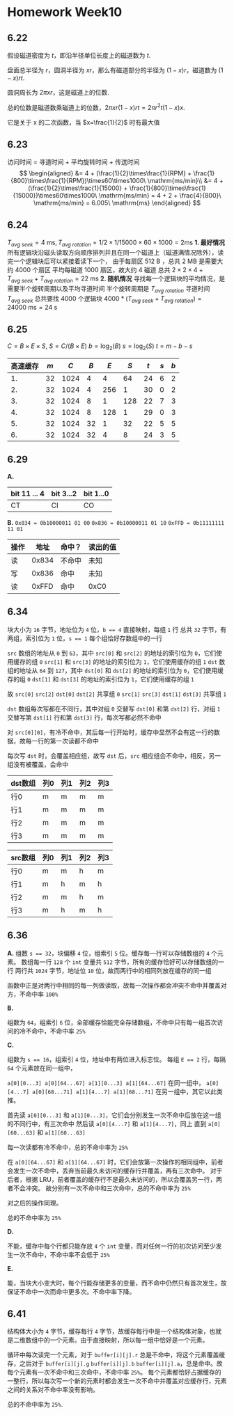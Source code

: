 # Homework Week10

## 6.22

假设磁道密度为 $t$，即沿半径单位长度上的磁道数为 $t$.

盘面总半径为 $r$，圆洞半径为 $xr$，那么有磁道部分的半径为 $(1 - x)r$，磁道数为 $(1 - x)rt$.

圆洞周长为 $2\pi xr$，这是磁道上的位数.

总的位数是磁道数乘磁道上的位数，$2\pi xr(1 - x)rt = 2\pi r^2t(1-x)x$.

它是关于 x 的二次函数，当 $x=\frac{1}{2}$ 时有最大值

## 6.23

访问时间 $=$ 寻道时间 $+$ 平均旋转时间 $+$ 传送时间
$$
\begin{aligned}
&= 4 + (\frac{1}{2}\times\frac{1}{RPM} + \frac{1}{800}\times\frac{1}{RPM})\times60\times1000\ \mathrm{ms/min}\\
&= 4 + (\frac{1}{2}\times\frac{1}{15000}  + \frac{1}{800}\times\frac{1}{15000})\times60\times1000\ \mathrm{ms/min} = 4 + 2 + \frac{4}{800}\ \mathrm{ms/min} = 6.005\ \mathrm{ms}
\end{aligned}
$$

## 6.24

$T_{avg\ seek} = 4\ \mathrm{ms}, T_{avg\ rotation} = 1 / 2 \times 1 / 15000 \times60\times1000=2 \mathrm{ms}$
**1. 最好情况**
所有逻辑块沿磁头读取方向顺序排列并且在同一个磁道上（磁道满情况除外），读完一个逻辑块后可以紧接着读下一个，
由于每扇区 $512\ \mathrm{B}$ ，总共 $2\ \mathrm{MB}$ 是需要大约 $4000$ 个扇区
平均每磁道 $1000$ 扇区，故大约 $4$ 磁道
总共 $2\times2\times4 + T_{avg\ seek} + T_{avg\ rotation} = 22\ \mathrm{ms}$
**2. 随机情况**
寻找每一个逻辑块的平均情况，是需要半个旋转周期以及平均寻道时间
半个旋转周期是 $T_{avg\ rotation}$
寻道时间 $T_{avg\ seek}$
总共要找 $4000$ 个逻辑块
$4000 * (T_{avg\ seek} + T_{avg\ rotation}) = 24000\ \mathrm{ms} = 24\ \mathrm{s}$

## 6.25

$C = B\times E \times S,\ S = C / (B\times E)$
$b = \mathrm{log}_2(B)$
$s = \mathrm{log}_2(S)$
$t = m - b - s$

|高速缓存|$m$|$C$|$B$|$E$|$S$|$t$|$s$|$b$|
|---|---|---|---|---|---|---|---|---|
|$\mathrm{1.}$|$32$|$1024$|$4$|$4$|$64$|$24$|$6$|$2$|
|$\mathrm{2.}$|$32$|$1024$|$4$|$256$|$1$|$30$|$0$|$2$|
|$\mathrm{3.}$|$32$|$1024$|$8$|$1$|$128$|$22$|$7$|$3$|
|$\mathrm{4.}$|$32$|$1024$|$8$|$128$|$1$|$29$|$0$|$3$|
|$\mathrm{5.}$|$32$|$1024$|$32$|$1$|$32$|$22$|$5$|$5$|
|$\mathrm{6.}$|$32$|$1024$|$32$|$4$|$8$|$24$|$3$|$5$|

## 6.29

**A.**

|bit 11 ... 4|bit 3...2|bit 1...0|
|---|---|---|
|CT|CI|CO|

**B.**
`0x834 = 0b10000011 01 00`
`0x836 = 0b10000011 01 10`
`0xFFD = 0b11111111 11 01`

|操作|地址|命中？|读出的值|
|---|---|---|---|
|读|0x834|不命中|未知|
|写|0x836|命中|未知|
|读|0xFFD|命中|0xC0|

## 6.34

块大小为 `16` 字节，地址位为 `4` 位，`b == 4`
直接映射，每组 `1` 行
总共 `32` 字节，有两组，索引位为 `1` 位，`s == 1`
每个组恰好存数组中的一行

`src` 数组的地址从 `0` 到 `63`，其中
`src[0]` 和 `src[2]` 的地址的索引位为 `0`，它们使用缓存的组 `0`
`src[1]` 和 `src[3]` 的地址的索引位为 `1`，它们使用缓存的组 `1`
`dst` 数组的地址从 `64` 到 `127`，其中
`dst[0]` 和 `dst[2]` 的地址的索引位为 `0`，它们使用缓存的组 `0`
`dst[1]` 和 `dst[3]` 的地址的索引位为 `1`，它们使用缓存的组 `1`

故 `src[0]` `src[2]` `dst[0]` `dst[2]` 共享组 `0`
`src[1]` `src[3]` `dst[1]` `dst[3]` 共享组 `1`

`dst` 数组每次写都在不同行，其中对组 `0` 交替写 `dst[0]` 和第 `dst[2]` 行，对组 `1` 交替写第 `dst[1]` 行和第 `dst[3]` 行，每次写都必然不命中

对 `src[0][0]`，有冷不命中，其后每一行开始时，缓存中显然不会有这一行的数据，故每一行的第一次读都不命中

每次写 `dst` 时，会覆盖相应组，故写 `dst` 后，`src` 相应组会不命中，相反，另一组没有被覆盖，会命中

|dst数组|列0|列1|列2|列3|
|---|----|----|----|----|
|行0|m|m|m|m|
|行1|m|m|m|m|
|行2|m|m|m|m|
|行3|m|m|m|m|

|src数组|列0|列1|列2|列3|
|---|----|----|----|----|
|行0|m|m|h|m|
|行1|m|h|m|h|
|行2|m|m|h|m|
|行3|m|h|m|h|


## 6.36

**A.**
组数 `s == 32`，块偏移 `4` 位，组索引 `5` 位。缓存每一行可以存储数组的 `4` 个元素。
数组每一行 `128` 个 `int` 变量共 `512` 字节，所有的缓存恰好可以存储数组的一行
两行共 `1024` 字节，地址位 `10` 位，故而两行中的相同列放在缓存的同一组

函数中正是对两行中相同的每一列做读取，故每一次操作都会冲突不命中并覆盖对方，不命中率 `100%`

**B.**

组数为 `64`，组索引 `6` 位，全部缓存恰能完全存储数组，不命中只有每一组首次访问的冷不命中，不命中率 `25%`

**C.**

组数为 `s == 16`，组索引 `4` 位，地址中有两位进入标志位。
每组 `E == 2` 行，每隔 `64` 个元素放在同一组中，

`a[0][0...3] a[0][64...67] a[1][0...3] a[1][64...67]` 在同一组中，
`a[0][4...7] a[0][68...71] a[1][4...7] a[1][68...71]` 在另一组中，其它以此类推。

首先读 `a[0][0...3]` 和 `a[1][0...3]`，它们会分别发生一次不命中后放在这一组的不同行中，有三次命中
然后读 `a[0][4...7]` 和 `a[1][4...7]`，同上
直到 `a[0][60...63]` 和 `a[1][60...63]`

每一次读都有冷不命中，总的不命中率为 `25%`

在 `a[0][64...67]` 和 `a[1][64...67]` 时，它们会放第一次操作的相同组中，前者会发生一次不命中，丢弃当前最久未访问的缓存行并覆盖，再有三次命中。
对于后者，根据 LRU，前者覆盖的缓存行不是最久未访问的，所以会覆盖另一行，两者不会冲突。
故分别有一次不命中和三次命中，总的不命中率为 `25%`

对之后的操作同理。

总的不命中率为 `25%`

**D.**

不能，缓存中每个行都只能存放 `4` 个 `int` 变量，而对任何一行的初次访问至少发生一次不命中，不命中率不会低于 `25%`

**E.**

能，当块大小变大时，每个行能存储更多的变量，而不命中仍然只有首次发生，故保证不命中一次而命中更多次。不命中率下降。

## 6.41

结构体大小为 `4` 字节，缓存每行 `4` 字节，故缓存每行中是一个结构体对象，也就是二维数组中的一个元素。由于直接映射，所以每一组中恰好是一个元素。

循环中每次读完一个元素，对于 `buffer[i][j].r` 总是不命中，将这个元素覆盖缓存，之后对于 `buffer[i][j].g` `buffer[i][j].b` `buffer[i][j].a`，总是命中。故每个元素有一次不命中和三次命中，不命中率 `25%`。
每个元素都恰好占据缓存的一整行，所以每次写一个新的元素时都会发生一次不命中并覆盖对应缓存行，元素之间的关系对不命中率没有影响。

总的不命中率为 `25%`.
